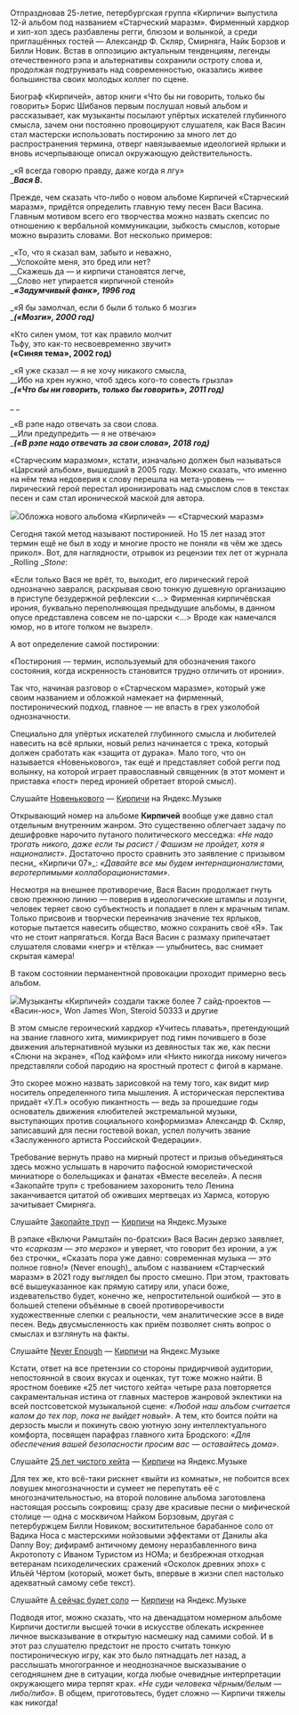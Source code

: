 Отпраздновав 25-летие, петербургская группа «Кирпичи» выпустила 12-й альбом под названием «Старческий маразм». Фирменный хардкор и хип-хоп здесь разбавлены регги, блюзом и волынкой, а среди приглашённых гостей — Александр Ф. Скляр, Смирняга, Найк Борзов и Билли Новик. Встав в оппозицию актуальным тенденциям, легенды отечественного рэпа и альтернативы сохранили остроту слова и, продолжая подтрунивать над современностью, оказались живее большинства своих молодых коллег по сцене. 

Биограф «Кирпичей», автор книги «Что бы ни говорить, только бы говорить» Борис Шибанов первым послушал новый альбом и рассказывает, как музыканты посылают упёртых искателей глубинного смысла, зачем они постоянно провоцируют слушателя, как Вася Васин стал мастерски использовать постиронию за много лет до распространения термина, отверг навязываемые идеологией ярлыки и вновь исчерпывающе описал окружающую действительность.

_«Я всегда говорю правду, даже когда я лгу»  
_**_Вася В_.**

Прежде, чем сказать что-либо о новом альбоме Кирпичей «Старческий маразм», придётся определить главную тему песен Васи Васина. Главным мотивом всего его творчества можно назвать скепсис по отношению к вербальной коммуникации, зыбкость смыслов, которые можно выразить словами. Вот н﻿есколько примеров:

_«То, что я сказал вам, забыто и неважно,  
__Успокойте меня, это бред или нет?  
__Скажешь да — и кирпичи становятся легче,  
__Слово нет упирается кирпичной стеной»  
__**«Задумчивый фанк», 1996 год**_

_«Я бы замолчал, если б были б только б мозги»  
__**(«Мозги», 2000 год)**_

«Кто силен умом, тот как правило молчит  
Тьфу, это как-то несвоевременно звучит»  
**(«Синяя тема», 2002 год)**

_«Я уже сказал — я не хочу никакого смысла,  
__Ибо на хрен нужно, чтоб здесь кого-то совесть грызла»  
__**(«Что бы ни говорить, только бы говорить», 2011 год)**_

_ _

_«В рэпе надо отвечать за свои слова.  
__Или предупредить — я не отвечаю»  
__**﻿(«В рэпе надо отвечать за свои слова», 2018 год)﻿**_

«Старческим маразмом», кстати, изначально должен был называться «Царский альбом», вышедший в 2005 году. Можно сказать, что именно на нём тема недоверия к слову перешла на мета-уровень — лирический герой перестал иронизировать над смыслом слов в текстах песен и сам стал иронической маской для автора.​

![](https://assets.discours.io/unsafe/900x/production/image/ab3913f0-b475-11eb-a787-fb1b39f5d289.jpg)Обложка нового альбома «Кирпичей» — «Старческий маразм»

Сегодня такой метод называют постиронией. Но 15 лет назад этот термин ещё не был в ходу и многие просто не поняли «в чём же здесь прикол». Вот, для наглядности, отрывок из рецензии тех лет от журнала _Rolling __Stone_:  


«Если только Вася не врёт, то, выходит, его лирический герой однозначно заврался, раскрывая свою тонкую душевную организацию в приступе безудержной рефлексии <…> Фирменная кирпичёвская ирония, буквально переполняющая предыдущие альбомы, в данном опусе представлена совсем не по-царски <…> Вроде как намечался юмор, но в итоге толком не вызрел».

А вот определение самой постиронии: 

«Постирония — термин, используемый для обозначения такого состояния, когда искренность становится трудно отличить от иронии».

Так что, начиная разговор о «Старческом маразме», который уже своим названием и обложкой намекает на фирменный, постиронический подход, главное — не впасть в грех узколобой однозначности. 

Специально для упёртых искателей глубинного смысла и любителей навесить на всё ярлыки, новый релиз начинается с трека, который должен сработать как «защита от дурака». Мало того, что он называется «Новенькового», так ещё и представляет собой регги под волынку, на которой играет православный священник (в этот момент и приставка «пост» перед иронией обретает второй смысл).

Слушайте <a href="https://music.yandex.ru/album/15563776/track/82960375">Новенькового</a> — <a href="https://music.yandex.ru/artist/41056">Кирпичи</a> на Яндекс.Музыке<span class="rangySelectionBoundary">﻿</span>  


Открывающий номер на альбоме **Кирпичей** вообще уже давно стал отдельным внутренним жанром. Это существенно облегчает задачу по дешифровке нарочито путаного политического месседжа: _«Не надо трогать никого, даже если ты расист / Фашизм не пройдет, хотя я националист»_. Достаточно просто сравнить это заявление с призывом песни_ «Кирпичи 07»_: _«Давайте все мы будем интернационалистами, веротерпимыми коллаборационистами»_.  


Несмотря на внешнее противоречие, Вася Васин продолжает гнуть свою прежнюю линию — поверив в идеологические штампы и лозунги, человек теряет свою субъектность и попадает в плен к мрачным типам. Только присвоив и творчески переиначив значение тех ярлыков, которые пытается навесить общество, можно сохранить своё «Я». Так что не стоит напрягаться. Когда Вася Васин с размаху припечатает слушателя словами «негр» и «тёлка» — улыбнитесь, вас снимает скрытая камера!

В таком состоянии перманентной провокации проходит примерно весь альбом. 

![](https://assets.discours.io/unsafe/900x/production/image/4f96fa80-b475-11eb-8296-ff486ffc497d.jpg)Музыканты «Кирпичей» создали также более 7 сайд-проектов — «Васин-нос», Won James Won, Steroid 50333 и другие

В этом смысле героический хардкор «Учитесь плавать», претендующий на звание главного хита, мимикрирует под гимн почившего в бозе движения альтернативной музыки из девяностых так же, как песни «Слюни на экране», «Под кайфом» или «Никто никогда никому ничего» представляли собой пародию на яростный протест с фигой в кармане. 

Это скорее можно назвать зарисовкой на тему того, как видит мир носитель определенного типа мышления. А историческая перспектива придаёт «У.П.» особую пикантность — ведь за прошедшие годы основатель движения «любителей экстремальной музыки, выступающих против социального конформизма» Александр Ф. Скляр, записавший для песни гостевой вокал, успел получить звание «Заслуженного артиста Российской Федерации».

Требование вернуть право на мирный протест и призыв объединяться здесь можно услышать в нарочито пафосной юмористической миниатюре о болельщиках и фанатах «Вместе веселей». А песня «Закопайте труп» с требованием захоронить тело Ленина заканчивается цитатой об оживших мертвецах из Хармса, которую зачитывает Смирняга. 

Слушайте <a href="https://music.yandex.ru/album/15563776/track/82960383">Закопайте труп</a> — <a href="https://music.yandex.ru/artist/41056">Кирпичи</a> на Яндекс.Музыке  


В рэпаке «Включи Рамштайн по-братски» Вася Васин дерзко заявляет, что _«сарказм — это мерзко»_ и уверяет, что говорит без иронии, а уж без строчки_ «Сказать пора уже давно: современная музыка — это полное говно!» (Never enough)_ альбом с названием «Старческий маразм» в 2021 году выглядел бы просто смешно. При этом, трактовать всё вышеуказанное как прямую сатиру или, упаси боже, издевательство будет, конечно же, непростительной ошибкой — это в большей степени объёмные в своей противоречивости художественные слепки с реальности, чем аналитические эссе в виде песен. Ведь двусмысленность как приём позволяет снять вопрос о смыслах и взглянуть на факты.  


Слушайте <a href="https://music.yandex.ru/album/15563776/track/82960384">Never Enough</a> — <a href="https://music.yandex.ru/artist/41056">Кирпичи</a> на Яндекс.Музыке<span class="rangySelectionBoundary">﻿</span>  


Кстати, ответ на все претензии со стороны придирчивой аудитории, непостоянной в своих вкусах и оценках, тут тоже можно найти. В яростном боевике «25 лет чистого хейта» четыре раза повторяется сакраментальная истина от главных мастеров жанровой эклектики на всей постсоветской музыкальной сцене: _«Любой наш альбом считается калом до тех пор, пока не выйдет новый»_. А тем, кто боится пойти на дерзость мысли и покинуть свою уютную зону интеллектуального комфорта, посвящен парафраз главного хита Бродского: _«Для обеспечения вашей безопасности просим вас — оставайтесь дома»_.  


Слушайте <a href="https://music.yandex.ru/album/15563776/track/82960381">25 лет чистого хейта</a> — <a href="https://music.yandex.ru/artist/41056">Кирпичи</a> на Яндекс.Музыке  


Для тех же, кто всё-таки рискнет «выйти из комнаты», не побоится всех ловушек многозначности и сумеет не перепутать её с многозначительностью, на второй половине альбома заготовлена настоящая россыпь сокровищ: сразу две красивые песни о мифической столице — одна с москвичом Найком Борзовым, другая с петербуржцем Билли Новиком; восхитительное барабанное соло от Вадика Носа с мастерскими нойзовыми эффектами от Данилы aka Danny Boy; дифирамб античному демону неразбавленного вина Акротопоту с Иваном Туристом из НОМа; и безбрежная отходная ветеранам психоделических сражений «Осколок древних эпох» с Ильёй Чёртом (который, может быть, впервые в жизни спел настолько адекватный самому себе текст).

Слушайте <a href="https://music.yandex.ru/album/15563776/track/82960395">А сейчас будет соло</a> — <a href="https://music.yandex.ru/artist/41056">Кирпичи</a> на Яндекс.Музыке

Подводя итог, можно сказать, что на двенадцатом номерном альбоме Кирпичи достигли высшей точки в искусстве облекать искреннее личное высказывание в открытую насмешку над самими собой. И в этот раз слушателю предстоит не просто считать тонкую постироническую игру, как это было пятнадцать лет назад, а расслышать многогранное и неоднозначное высказывание о сегодняшнем дне в ситуации, когда любые очевидные интерпретации окружающего мира терпят крах. _«Не суди человека чёрным/белым — либо/либо»_. В общем, приготовьтесь, будет сложно — Кирпичи тяжелы как никогда!
